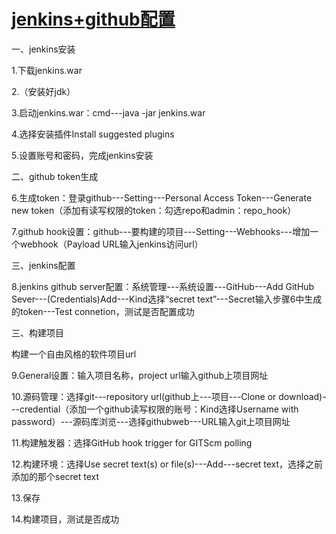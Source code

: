 # [jenkins+github配置](https://www.cnblogs.com/jdm532000/p/7445205.html)

一、jenkins安装

1.下载jenkins.war

2.（安装好jdk）

3.启动jenkins.war：cmd---java -jar jenkins.war

4.选择安装插件Install suggested plugins

5.设置账号和密码，完成jenkins安装

二、github token生成

6.生成token：登录github---Setting---Personal Access Token---Generate new token（添加有读写权限的token：勾选repo和admin：repo\_hook）

7.github hook设置：github---要构建的项目---Setting---Webhooks---增加一个webhook（Payload URL输入jenkins访问url）

三、jenkins配置

8.jenkins github server配置：系统管理---系统设置---GitHub---Add GitHub Sever---\(Credentials\)Add---Kind选择“secret text”---Secret输入步骤6中生成的token---Test connetion，测试是否配置成功

三、构建项目

构建一个自由风格的软件项目url

9.General设置：输入项目名称，project url输入github上项目网址

10.源码管理：选择git---repository url\(github上---项目---Clone or download\)---credential（添加一个github读写权限的账号：Kind选择Username with password）---源码库浏览---选择githubweb---URL输入git上项目网址

11.构建触发器：选择GitHub hook trigger for GITScm polling

12.构建环境：选择Use secret text\(s\) or file\(s\)---Add---secret text，选择之前添加的那个secret text

13.保存

14.构建项目，测试是否成功

